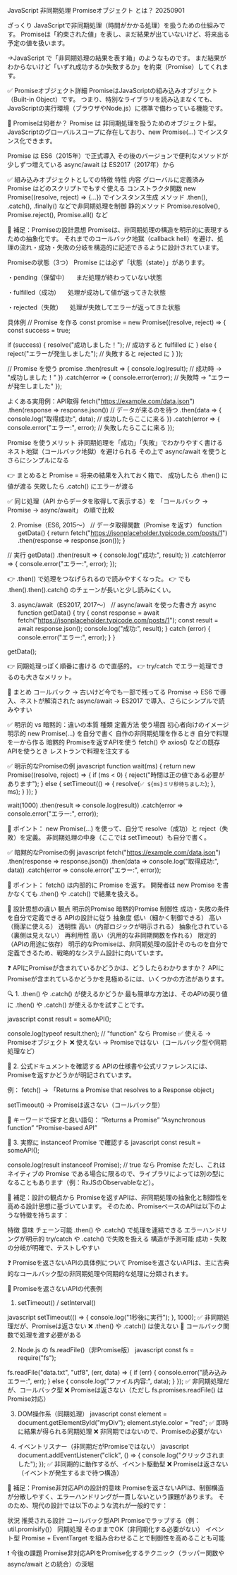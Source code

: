 JavaScript 非同期処理 Promiseオブジェクト とは？ 20250901

ざっくり
JavaScriptで非同期処理（時間がかかる処理）を扱うための仕組みです。
 Promiseは「約束された値」を表し、まだ結果が出ていないけど、将来出る予定の値を扱います。

→JavaScript で「非同期処理の結果を表す箱」のようなものです。
まだ結果がわからないけど「いずれ成功するか失敗するか」を約束（Promise）してくれます。

✅ Promiseオブジェクト詳細
PromiseはJavaScriptの組み込みオブジェクト（Built-in Object）です。
つまり、特別なライブラリを読み込まなくても、JavaScriptの実行環境（ブラウザやNode.js）に標準で備わっている機能です。

🔧 Promiseは何者か？
Promise は 非同期処理を扱うためのオブジェクト型。
JavaScriptのグローバルスコープに存在しており、new Promise(...) でインスタンス化できます。

Promise は ES6（2015年）で正式導入
その後のバージョンで便利なメソッドが少しずつ増えている
async/await は ES2017（2017年）から

✅ 組み込みオブジェクトとしての特徴
特性	                 内容
グローバルに定義済み	Promise はどのスクリプトでもすぐ使える
コンストラクタ関数	  new Promise((resolve, reject) => {...}) でインスタンス生成
メソッド	           .then(), .catch(), .finally() などで非同期処理を制御
静的メソッド	       Promise.resolve(), Promise.reject(), Promise.all() など

🧠 補足：Promiseの設計思想
Promiseは、非同期処理の構造を明示的に表現するための抽象化です。 
それまでのコールバック地獄（callback hell）を避け、処理の流れ・成功・失敗の分岐を構造的に記述できるように設計されています。

Promiseの状態（3つ）
Promise には必ず「状態（state）」があります。

・pending（保留中）
　まだ処理が終わっていない状態

・fulfilled（成功）
　処理が成功して値が返ってきた状態

・rejected（失敗）
　処理が失敗してエラーが返ってきた状態

具体例
// Promise を作る
const promise = new Promise((resolve, reject) => {
  const success = true;

  if (success) {
    resolve("成功しました！"); // 成功すると fulfilled に
  } else {
    reject("エラーが発生しました"); // 失敗すると rejected に
  }
});

// Promise を使う
promise
  .then(result => {
    console.log(result); // 成功時 → "成功しました！"
  })
  .catch(error => {
    console.error(error); // 失敗時 → "エラーが発生しました"
  });

よくある実用例：API取得
fetch("https://example.com/data.json")
  .then(response => response.json()) // データが来るのを待つ
  .then(data => {
    console.log("取得成功:", data); // 成功したらここに来る
  })
  .catch(error => {
    console.error("エラー:", error); // 失敗したらここに来る
  });

Promise を使うメリット
非同期処理を「成功」「失敗」でわかりやすく書ける
ネスト地獄（コールバック地獄）を避けられる
その上で async/await を使うとさらにシンプルになる

👉 まとめると
Promise = 将来の結果を入れておく箱で、
成功したら .then() に値が渡る
失敗したら .catch() にエラーが渡る

✅ 同じ処理（API からデータを取得して表示する）を 「コールバック → Promise → async/await」 の順で比較

2. Promise（ES6, 2015〜）
// データ取得関数（Promise を返す）
function getData() {
  return fetch("https://jsonplaceholder.typicode.com/posts/1")
    .then(response => response.json());
}

// 実行
getData()
  .then(result => {
    console.log("成功:", result);
  })
  .catch(error => {
    console.error("エラー:", error);
  });


👉 .then() で処理をつなげられるので読みやすくなった。
👉 でも .then().then().catch() のチェーンが長いと少し読みにくい。

3. async/await（ES2017, 2017〜）
// async/await を使った書き方
async function getData() {
  try {
    const response = await fetch("https://jsonplaceholder.typicode.com/posts/1");
    const result = await response.json();
    console.log("成功:", result);
  } catch (error) {
    console.error("エラー:", error);
  }
}

getData();


👉 同期処理っぽく順番に書ける ので直感的。
👉 try/catch でエラー処理できるのも大きなメリット。

📌 まとめ
コールバック → 古いけど今でも一部で残ってる
Promise → ES6 で導入、ネストが解消された
async/await → ES2017 で導入、さらにシンプルで読みやすい



✅ 明示的 vs 暗黙的：違いの本質
種類	定義方法	                    使う場面	                                初心者向けのイメージ
明示的	new Promise(...) を自分で書く	自作の非同期処理を作るとき	                自分で料理を一から作る
暗黙的	Promiseを返すAPIを使う	        fetch() や axios() などの既存APIを使うとき	レストランで料理を注文する

✅ 明示的なPromiseの例
javascript
function wait(ms) {
  return new Promise((resolve, reject) => {
    if (ms < 0) {
      reject("時間は正の値である必要があります");
    } else {
      setTimeout(() => {
        resolve(`✅ ${ms}ミリ秒待ちました`);
      }, ms);
    }
  });
}

wait(1000)
  .then(result => console.log(result))
  .catch(error => console.error("エラー:", error));

🔧 ポイント：
new Promise(...) を使って、自分で resolve（成功）と reject（失敗）を定義。
非同期処理の中身（ここでは setTimeout）も自分で書く。

✅ 暗黙的なPromiseの例
javascript
fetch("https://example.com/data.json")
  .then(response => response.json())
  .then(data => console.log("取得成功:", data))
  .catch(error => console.error("エラー:", error));

🔧 ポイント：
fetch() は内部的に Promise を返す。
開発者は new Promise を書かなくても .then() や .catch() で結果を扱える。

🧠 設計思想の違い
観点	    明示的Promise	                    暗黙的Promise
制御性	    成功・失敗の条件を自分で定義できる	APIの設計に従う
抽象度	    低い（細かく制御できる）	       高い（簡潔に使える）
透明性	    高い（内部ロジックが明示される）	抽象化されている（裏側は見えない）
再利用性	高い（汎用的な非同期関数を作れる）	限定的（APIの用途に依存）
明示的なPromiseは、非同期処理の設計そのものを自分で定義できるため、戦略的なシステム設計に向いています。



❓ APIにPromiseが含まれているかどうかは、どうしたらわかりますか？
APIにPromiseが含まれているかどうかを見極めるには、いくつかの方法があります。

🔍 1. .then() や .catch() が使えるかどうか
最も簡単な方法は、そのAPIの戻り値に .then() や .catch() が使えるかを試すことです。

javascript
const result = someAPI();

console.log(typeof result.then); // "function" なら Promise
✅ 使える → Promiseオブジェクト ❌ 使えない → Promiseではない（コールバック型や同期処理など）

📘 2. 公式ドキュメントを確認する
APIの仕様書や公式リファレンスには、Promiseを返すかどうかが明記されています。

例：
fetch() → 「Returns a Promise that resolves to a Response object」

setTimeout() → Promiseは返さない（コールバック型）

🔎 キーワードで探すと良い語句：
“Returns a Promise”
“Asynchronous function”
“Promise-based API”

🧪 3. 実際に instanceof Promise で確認する
javascript
const result = someAPI();

console.log(result instanceof Promise); // true なら Promise
ただし、これは ネイティブの Promise である場合に限るので、ライブラリによっては別の型になることもあります（例：RxJSのObservableなど）。

🧠 補足：設計の観点から
Promiseを返すAPIは、非同期処理の抽象化と制御性を高める設計思想に基づいています。 
そのため、PromiseベースのAPIは以下のような特徴を持ちます：

特徴	                      意味
チェーン可能	           .then() や .catch() で処理を連結できる
エラーハンドリングが明示的	try/catch や .catch() で失敗を扱える
構造が予測可能	           成功・失敗の分岐が明確で、テストしやすい

❓ Promiseを返さないAPIの具体例について
Promiseを返さないAPIは、主に古典的なコールバック型の非同期処理や同期的な処理に分類されます。

🧵 Promiseを返さないAPIの代表例
1. setTimeout() / setInterval()

javascript
setTimeout(() => {
  console.log("1秒後に実行");
}, 1000);
✅ 非同期処理だが、Promiseは返さない
❌ .then() や .catch() は使えない
🔧 コールバック関数で処理を渡す必要がある

2. Node.js の fs.readFile()（非Promise版）
javascript
const fs = require("fs");

fs.readFile("data.txt", "utf8", (err, data) => {
  if (err) {
    console.error("読み込みエラー:", err);
  } else {
    console.log("ファイル内容:", data);
  }
});
✅ 非同期処理だが、コールバック型
❌ Promiseは返さない（ただし fs.promises.readFile() はPromise対応）

3. DOM操作系（同期処理）
javascript
const element = document.getElementById("myDiv");
element.style.color = "red";
✅ 即時に結果が得られる同期処理
❌ 非同期ではないので、Promiseの必要がない

4. イベントリスナー（非同期だがPromiseではない）
javascript
document.addEventListener("click", () => {
  console.log("クリックされました");
});
✅ 非同期的に動作するが、イベント駆動型
❌ Promiseは返さない（イベントが発生するまで待つ構造）

🧠 補足：Promise非対応APIの設計的意味
Promiseを返さないAPIは、制御構造が分散しやすく、エラーハンドリングが一貫しないという課題があります。
そのため、現代の設計では以下のような流れが一般的です：

状況	            推奨される設計
コールバック型API	Promiseでラップする（例：util.promisify()）
同期処理	       そのままでOK（非同期化する必要がない）
イベント型	        Promise + EventTarget を組み合わせることで制御性を高めることも可能

❗ 今後の課題
Promise非対応APIをPromise化するテクニック（ラッパー関数や async/await との統合）の深堀